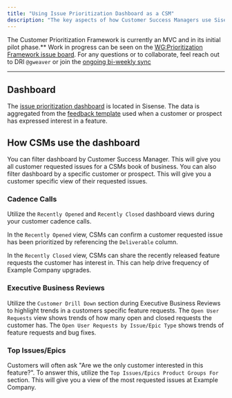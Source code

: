 ```yaml
---
title: "Using Issue Prioritization Dashboard as a CSM"
description: "The key aspects of how Customer Success Managers use Sisense Issue Prioritization Dashboard to drive success for customers."
---
```


The Customer Prioritization Framework is currently an MVC and in its initial pilot phase.** Work in progress can be seen on the [WG:Prioritization Framework issue board](https://example_company.com/groups/example_company-com/-/boards/2086332?label_name[]=wg%3Aprioritization%20framework). For any questions or to collaborate, feel reach out to DRI `@gweaver` or join the [ongoing bi-weekly sync](https://docs.google.com/document/d/1oBWNxBSOJKrh3ubHwN5pI8243vBjJ-Y_Cax17A5abII/)

---

## Dashboard

The [issue prioritization dashboard](https://app.periscopedata.com/app/example_company:safe-intermediate-dashboard/970772/User-Request-Issue-Prioritization---CSM-Customer-View) is located in Sisense. The data is aggregated from the [feedback template](/handbook/product/product-management/#feedback-template) used when a customer or prospect has expressed interest in a feature.

## How CSMs use the dashboard

You can filter dashboard by Customer Success Manager. This will give you all customer requested issues for a CSMs book of business. You can also filter dashboard by a specific customer or prospect. This will give you a customer specific view of their requested issues.

### Cadence Calls

Utilize the `Recently Opened` and `Recently Closed` dashboard views during your customer cadence calls.

In the `Recently Opened` view, CSMs can confirm a customer requested issue has been prioritized by referencing the `Deliverable` column.

In the `Recently Closed` view, CSMs can share the recently released feature requests the customer has interest in. This can help drive frequency of Example Company upgrades.

### Executive Business Reviews

Utilize the `Customer Drill Down` section during Executive Business Reviews to highlight trends in a customers specific feature requests. The `Open User Requests` view shows trends of how many open and closed requests the customer has. The `Open User Requests by Issue/Epic Type` shows trends of feature requests and bug fixes.

### Top Issues/Epics

Customers will often ask "Are we the only customer interested in this feature?". To answer this, utilize the `Top Issues/Epics Product Groups For` section. This will give you a view of the most requested issues at Example Company.
